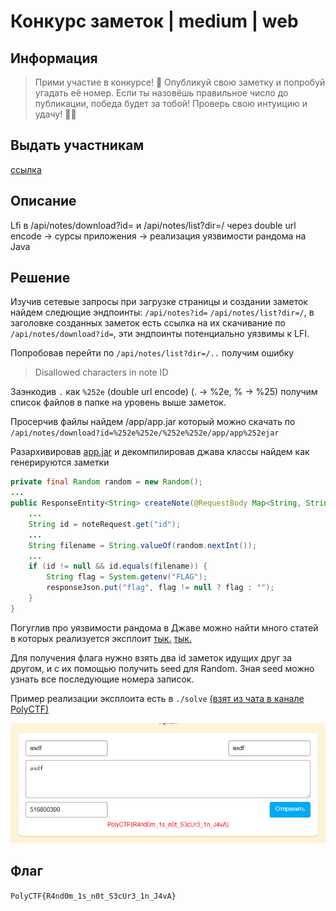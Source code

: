 # Конкурс заметок | medium | web

## Информация

> Прими участие в конкурсе! 🎉 Опубликуй свою заметку и попробуй угадать её номер. Если ты назовёшь правильное число до публикации, победа будет за тобой! Проверь свою интуицию и удачу! 🔢✨

## Выдать участникам
[ссылка](http://tasks.polyctf.ru:30008/)

## Описание
Lfi в /api/notes/download?id= и /api/notes/list?dir=/ через double url encode -> сурсы приложения -> реализация уязвимости рандома на Java

## Решение
Изучив сетевые запросы при загрузке страницы и создании заметок найдем следющие эндпоинты: `/api/notes?id=` `/api/notes/list?dir=/`,  в заголовке созданных заметок есть ссылка на их скачивание по `/api/notes/download?id=`, эти эндпоинты потенциально уязвимы к LFI. 

Попробовав перейти по `/api/notes/list?dir=/..` получим ошибку 
>Disallowed characters in note ID

Заэнкодив `.` как `%252e` (double url encode) (. -> %2e, % -> %25) получим список файлов в папке на уровень выше заметок.

Просерчив файлы найдем /app/app.jar который можно скачать по `/api/notes/download?id=%252e%252e/%252e%252e/app/app%252ejar`

Разархивировав [app.jar](/solve/app.jar) и декомпилировав джава классы найдем как генерируются заметки

```java
private final Random random = new Random();
...
public ResponseEntity<String> createNote(@RequestBody Map<String, String> noteRequest) throws IOException {
	...
	String id = noteRequest.get("id");
	...
	String filename = String.valueOf(random.nextInt());
	...
	if (id != null && id.equals(filename)) {  
	    String flag = System.getenv("FLAG");  
	    responseJson.put("flag", flag != null ? flag : ""); 
	} 
}
```

Погуглив про уязвимости рандома в Джаве можно найти много статей в которых реализуется эксплоит [тык.](https://habr.com/ru/articles/151187/) [тык.](https://xakep.ru/2015/07/20/java-random-hack/)

Для получения флага нужно взять два id заметок идущих друг за другом, и с их помощью получить seed для Random. Зная seed можно узнать все последующие номера записок.

Пример реализации эксплоита есть в `./solve` [(взят из чата в канале PolyCTF)](https://t.me/c/1996175205/1914)

![flag.jpg](solve/flag.jpg)

## Флаг
`PolyCTF{R4nd0m_1s_n0t_S3cUr3_1n_J4vA}`
